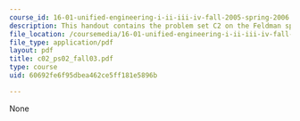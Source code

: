 ```yaml
---
course_id: 16-01-unified-engineering-i-ii-iii-iv-fall-2005-spring-2006
description: This handout contains the problem set C2 on the Feldman spider package.
file_location: /coursemedia/16-01-unified-engineering-i-ii-iii-iv-fall-2005-spring-2006/60692fe6f95dbea462ce5ff181e5896b_c02_ps02_fall03.pdf
file_type: application/pdf
layout: pdf
title: c02_ps02_fall03.pdf
type: course
uid: 60692fe6f95dbea462ce5ff181e5896b

---
```

None
